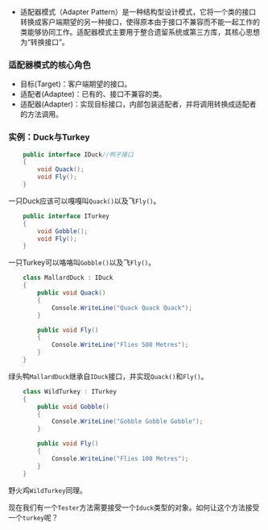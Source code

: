 - 适配器模式（Adapter Pattern）是一种结构型设计模式，它将一个类的接口转换成客户端期望的另一种接口，使得原本由于接口不兼容而不能一起工作的类能够协同工作。适配器模式主要用于整合遗留系统或第三方库，其核心思想为“转换接口”。
  
### 适配器模式的核心角色
- 目标(Target)：客户端期望的接口。
- 适配者(Adaptee)：已有的、接口不兼容的类。
- 适配器(Adapter)：实现目标接口，内部包装适配者，并将调用转换成适配者的方法调用。

### 实例：Duck与Turkey

```cs
    public interface IDuck//鸭子接口
    {
        void Quack();
        void Fly();
    }
```
一只Duck应该可以嘎嘎叫`Quack()`以及飞`Fly()`。

```cs
    public interface ITurkey
    {
        void Gobble();
        void Fly();
    }
```
一只Turkey可以咯咯叫`Gobble()`以及飞`Fly()`。

```cs
    class MallardDuck : IDuck
    {
        public void Quack()
        {
            Console.WriteLine("Quack Quack Quack");
        }

        public void Fly()
        {
            Console.WriteLine("Flies 500 Metres");
        }
    }
```
绿头鸭`MallardDuck`继承自`IDuck`接口，并实现`Quack()`和`Fly()`。

```cs
    class WildTurkey : ITurkey
    {
        public void Gobble()
        {
            Console.WriteLine("Gobble Gobble Gobble");
        }

        public void Fly()
        {
            Console.WriteLine("Flies 100 Metres");
        }
    }
```
野火鸡`WildTurkey`同理。

现在我们有一个`Tester`方法需要接受一个`Iduck`类型的对象。如何让这个方法接受一个`turkey`呢？